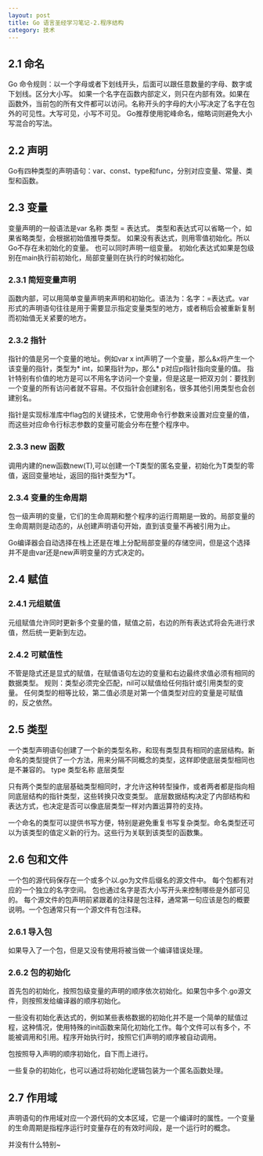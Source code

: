 ```yaml
---
layout: post
title: Go 语言圣经学习笔记-2.程序结构
category: 技术
---
```


## 2.1 命名

Go 命令规则：以一个字母或者下划线开头，后面可以跟任意数量的字母、数字或下划线。区分大小写。
如果一个名字在函数内部定义，则只在内部有效。如果在函数外，当前包的所有文件都可以访问。名称开头的字母的大小写决定了名字在包外的可见性。大写可见，小写不可见。
Go推荐使用驼峰命名，缩略词则避免大小写混合的写法。

## 2.2 声明

Go有四种类型的声明语句：var、const、type和func，分别对应变量、常量、类型和函数。

## 2.3 变量

变量声明的一般语法是var 名称 类型 = 表达式。 类型和表达式可以省略一个，如果省略类型，会根据初始值推导类型。 如果没有表达式，则用零值初始化。所以Go不存在未初始化的变量。
也可以同时声明一组变量。
初始化表达式如果是包级别在main执行前初始化，局部变量则在执行的时候初始化。

### 2.3.1 简短变量声明

函数内部，可以用简单变量声明来声明和初始化。语法为：名字：=表达式。var形式的声明语句往往是用于需要显示指定变量类型的地方，或者稍后会被重新复制而初始值无关紧要的地方。

### 2.3.2 指针

指针的值是另一个变量的地址。例如var x int声明了一个变量，那么&x将产生一个该变量的指针，类型为* int，如果指针为p，那么* p对应p指针指向变量的值。
指针特别有价值的地方是可以不用名字访问一个变量，但是这是一把双刃剑：要找到一个变量的所有访问者就不容易。不仅指针会创建别名，很多其他引用类型也会创建别名。

指针是实现标准库中flag包的关键技术，它使用命令行参数来设置对应变量的值，而这些对应命令行标志参数的变量可能会分布在整个程序中。

### 2.3.3 new 函数

调用内建的new函数new(T),可以创建一个T类型的匿名变量，初始化为T类型的零值，返回变量地址，返回的指针类型为*T。

### 2.3.4 变量的生命周期

包一级声明的变量，它们的生命周期和整个程序的运行周期是一致的。局部变量的生命周期则是动态的，从创建声明语句开始，直到该变量不再被引用为止。

Go编译器会自动选择在栈上还是在堆上分配局部变量的存储空间，但是这个选择并不是由var还是new声明变量的方式决定的。

## 2.4 赋值

### 2.4.1 元组赋值

元组赋值允许同时更新多个变量的值，赋值之前，右边的所有表达式将会先进行求值，然后统一更新到左边。

### 2.4.2 可赋值性

不管是隐式还是显式的赋值，在赋值语句左边的变量和右边最终求值必须有相同的数据类型。
规则：类型必须完全匹配，nil可以赋值给任何指针或引用类型的变量。
任何类型的相等比较，第二值必须是对第一个值类型对应的变量是可赋值的，反之依然。

## 2.5 类型

一个类型声明语句创建了一个新的类型名称，和现有类型具有相同的底层结构。新命名的类型提供了一个方法，用来分隔不同概念的类型，这样即使底层类型相同也是不兼容的。
type 类型名称 底层类型

只有两个类型的底层基础类型相同时，才允许这种转型操作，或者两者都是指向相同底层结构的指针类型，这些转换只改变类型。
底层数据结构决定了内部结构和表达方式，也决定是否可以像底层类型一样对内置运算符的支持。

一个命名的类型可以提供书写方便，特别是避免重复书写复杂类型。命名类型还可以为该类型的值定义新的行为。这些行为关联到该类型的函数集。

## 2.6 包和文件

一个包的源代码保存在一个或多个以.go为文件后缀名的源文件中。
每个包都有对应的一个独立的名字空间。
包也通过名字是否大小写开头来控制哪些是外部可见的。
每个源文件的包声明前紧跟着的注释是包注释，通常第一句应该是包的概要说明。一个包通常只有一个源文件有包注释。

### 2.6.1 导入包

如果导入了一个包，但是又没有使用将被当做一个编译错误处理。

### 2.6.2 包的初始化

首先包的初始化，按照包级变量的声明的顺序依次初始化。如果包中多个.go源文件，则按照发给编译器的顺序初始化。

一些没有初始化表达式的，例如某些表格数据的初始化并不是一个简单的赋值过程，这种情况，使用特殊的init函数来简化初始化工作。每个文件可以有多个，不能被调用和引用。程序开始执行时，按照它们声明的顺序被自动调用。

包按照导入声明的顺序初始化，自下而上进行。

一些复杂的初始化，也可以通过将初始化逻辑包装为一个匿名函数处理。

## 2.7 作用域

声明语句的作用域对应一个源代码的文本区域，它是一个编译时的属性。一个变量的生命周期是指程序运行时变量存在的有效时间段，是一个运行时的概念。

并没有什么特别~
